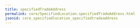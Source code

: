 ```yaml
---
title: specifiedTradeAddress
permalink: core/SpecifiedLocation.specifiedTradeAddress.html
jsonid: core_specifiedlocation_specifiedtradeaddress
---
```

